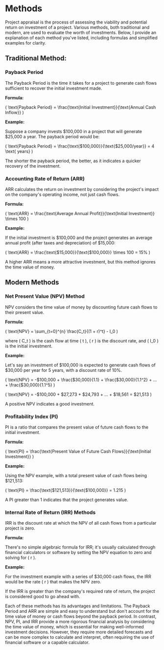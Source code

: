 # Methods

Project appraisal is the process of assessing the viability and potential return on investment of a project. Various methods, both traditional and modern, are used to evaluate the worth of investments. Below, I provide an explanation of each method you've listed, including formulas and simplified examples for clarity.

## Traditional Method:

### Payback Period



The Payback Period is the time it takes for a project to generate cash flows sufficient to recover the initial investment made.

**Formula:**

\( \text{Payback Period} = \frac{\text{Initial Investment}}{\text{Annual Cash Inflow}} \)

**Example:**

Suppose a company invests $100,000 in a project that will generate $25,000 a year. The payback period would be:

\( \text{Payback Period} = \frac{\text{\$100,000}}{\text{\$25,000/year}} = 4 \text{ years} \)

The shorter the payback period, the better, as it indicates a quicker recovery of the investment.

### Accounting Rate of Return (ARR)



ARR calculates the return on investment by considering the project's impact on the company's operating income, not just cash flows.

**Formula:**

\( \text{ARR} = \frac{\text{Average Annual Profit}}{\text{Initial Investment}} \times 100 \)

**Example:**

If the initial investment is $100,000 and the project generates an average annual profit (after taxes and depreciation) of $15,000:

\( \text{ARR} = \frac{\text{\$15,000}}{\text{\$100,000}} \times 100 = 15\% \)

A higher ARR means a more attractive investment, but this method ignores the time value of money.


## Modern Methods

### Net Present Value (NPV) Method



NPV considers the time value of money by discounting future cash flows to their present value.

**Formula:**

\( \text{NPV} = \sum_{t=0}^{n} \frac{C_t}{(1 + r)^t} - I_0 \)

where \( C_t \) is the cash flow at time \( t \), \( r \) is the discount rate, and \( I_0 \) is the initial investment.

**Example:**

Let's say an investment of $100,000 is expected to generate cash flows of $30,000 per year for 5 years, with a discount rate of 10%.

\( \text{NPV} = -\$100,000 + \frac{\$30,000}{1.1} + \frac{\$30,000}{1.1^2} + ... + \frac{\$30,000}{1.1^5} \)

\( \text{NPV} = -\$100,000 + \$27,273 + \$24,793 + ... + \$18,561 = \$21,513 \)

A positive NPV indicates a good investment.

### Profitability Index (PI)



PI is a ratio that compares the present value of future cash flows to the initial investment.

**Formula:**

\( \text{PI} = \frac{\text{Present Value of Future Cash Flows}}{\text{Initial Investment}} \)

**Example:**

Using the NPV example, with a total present value of cash flows being $121,513:

\( \text{PI} = \frac{\text{\$121,513}}{\text{\$100,000}} = 1.215 \)

A PI greater than 1 indicates that the project generates value.

### Internal Rate of Return (IRR) Methods



IRR is the discount rate at which the NPV of all cash flows from a particular project is zero.

**Formula:**

There's no simple algebraic formula for IRR; it's usually calculated through financial calculators or software by setting the NPV equation to zero and solving for \( r \).

**Example:**

For the investment example with a series of $30,000 cash flows, the IRR would be the rate \( r \) that makes the NPV zero.

If the IRR is greater than the company's required rate of return, the project is considered good to go ahead with.

Each of these methods has its advantages and limitations. The Payback Period and ARR are simple and easy to understand but don't account for the time value of money or cash flows beyond the payback period. In contrast, NPV, PI, and IRR provide a more rigorous financial analysis by considering the time value of money, which is essential for making well-informed investment decisions. However, they require more detailed forecasts and can be more complex to calculate and interpret, often requiring the use of financial software or a capable calculator.